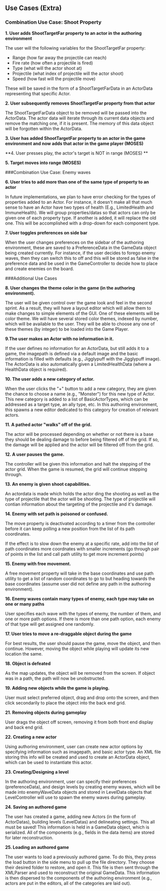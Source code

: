 ## Use Cases (Extra)

### Combination Use Case: Shoot Property

**1. User adds ShootTargetFar property to an actor in the authoring environment**

The user will the following variables for the ShootTargetFar property:
- Range (how far away the projectile can reach)
- Fire rate (how often a projectile is fired)
- Type (what will the actor shoot at)
- Projectile (what index of projectile will the actor shoot)
- Speed (how fast will the projectile move)

These will be saved in the form of a ShootTargetFarData in an ActorData representing that specific Actor.

**2. User subsequently removes ShootTargetFar property from that actor**

The ShootTargetFarData object to be removed will be passed into the ActorData. The actor data will iterate through its current data objects and remove the matching one, if it is present. The memory of this data object will be forgotten within the ActorData.

**3. User has added ShootTargetFar property to an actor in the game environment and now adds that actor in the game player (MOSES)**

**4. User presses play, the actor's target is NOT in range (MOSES) **

**5. Target moves into range (MOSES)**

###Combination Use Case: Enemy waves

**6. User tries to add more than one of the same type of property to an actor**

In future implementations, we plan to have error checking for the types of properties added to an Actor. For instance, it doesn't make all that much sense to have an Actor have two types of health (E.g., LimitedHealth and ImmuneHealth). We will group properties/datas so that actors can only be given one of each property type. If another is added, it will replace the old one. This will be accomplished with a drop-down for each component type.

**7. User toggles preferences on side bar**

When the user changes preferences on the sidebar of the authoring environment, these are saved to a PreferenceData in the GameData object being created currently. For instance, if the user decides to forego enemy waves, then they can switch this to off and this will be stored as false in the preference data and be used in the GameController to decide how to place and create enemies on the board.


###Additional Use Cases

**8. User changes the theme color in the game (in the authoring environment).**

The user will be given control over the game look and feel in the second sprint. As a result, they will have a layout editor which will allow them to make changes to simple elements of the GUI. One of these elements will be color theme. We will have several stored color themes, indexed by number, which will be available to the user. They will be able to choose any one of these themes (by integer) to be loaded into the Game Player. 


**9.The user makes an Actor with no information in it.**

If the user defines no information for an ActorData, but still adds it to a game, the imagepath is defined via a default image and the basic information is filled with defaults (e.g., Jigglypuff with the Jigglypuff image). The ActorData is also automatically given a LimitedHealthData (where a HealthData object is required). 

**10. The user adds a new category of actor.**

When the user clicks the "+" button to add a new category, they are given the chance to choose a name (e.g., "Monster") for this new type of Actor. This new category is added to a list of BasicActorTypes, which can be addressed as a target type, an ally type, etc. In this authoring environment, this spawns a new editor dedicated to this category for creation of relevant actors.

**11. A pathed actor "walks" off of the grid.**

The actor will be processed depending on whether or not there is a base they should be dealing damage to before being filtered off of the grid. If so, the damage will be applied and the actor will be filtered off from the grid. 

**12. A user pauses the game.**

The controller will be given this information and halt the stepping of the actor grid. When the game is resumed, the grid will continue stepping through.

**13. An enemy is given shoot capabilities.**

An actordata is made which holds the actor ding the shooting as well as the type of projectile that the actor will be shooting. The type of projectile will contian information about the targeting of the projectile and it's damage.

**14. Enemy with set path is poisoned or confused.**

The move property is deactivated according to a timer from the controller before it can keep polling a new position from the list of its path coordinates. 

If the effect is to slow down the enemy at a specific rate, add into the list of path coordinates more coordnates with smaller increments (go through pair of points in the list and call path utility to get more increment points)

**15. Enemy with free movement.** 

A free movement property will take in the base coordinates and use path utility to get a list of random coordinates to go to but heading towards the base coordinates (assume user did not define any path in the authoring environment).

**16. Enemy waves contain many types of enemy, each type may take on one or many paths**

User specifies each wave with the types of enemy, the number of them, and one or more path options. If there is more than one path option, each enemy of that type will get assigned one randomly. 
 
**17. User tries to move a re-draggable object during the game**

For best results, the user should pause the game, move the object, and then continue. However, moving the object while playing will update its new location the same.

**18. Object is defeated**

As the map updates, the object will be removed from the screen. If object was in a path, the path will now be unobstructed.

**19. Adding new objects while the game is playing.**

User must select preferred object, drag and drop onto the screen, and then click secondarily to place the object into the back end grid.

**21. Removing objects during gameplay**

User drags the object off screen, removing it from both front end display and back end grid.

**22. Creating a new actor**

Using authoring environment, user can create new actor options by specifying information such as imagepath, and basic actor type. An XML file storing this info will be created and used to create an ActorData object, which can be used to instantiate this actor. 

**23. Creating/Designing a level**

In the authoring environment, user can specify their preferences (preferenceData), and design levels by creating enemy waves, which will be made into enemyWaveData objects and stored in LevelData objects that LevelController will use to spawn the enemy waves during gameplay.

**24. Saving an authored game**

The user has created a game, adding new Actors (in the form of ActorDatas), building levels (LevelDatas) and delineating settings. This all must be saved! This information is held in a GameData object, which is serialized. All of the components (e.g., fields in the data items) are stored for later reconstruction.

**25. Loading an authored game**

The user wants to load a previously authored game. To do this, they press the load button in the side menu to pull up the file directory. They choose their desired folder to restore, and open it. This file is then sent through the XMLParser and used to reconstruct the original GameData. This information is then dispersed to the components of the authoring environment (e.g., actors are put in the editors, all of the categories are laid out).

